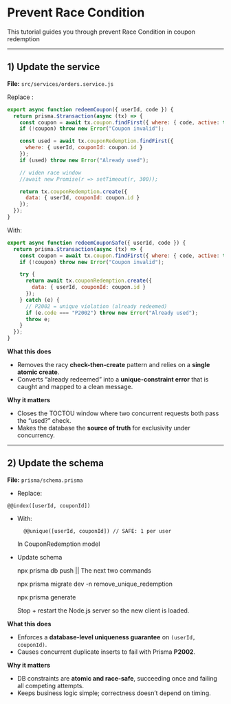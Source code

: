 # Prevent Race Condition 

This tutorial guides you through prevent Race Condition in coupon redemption

---

## 1) Update the service 


**File:** `src/services/orders.service.js`

Replace :

```js
export async function redeemCoupon({ userId, code }) {
  return prisma.$transaction(async (tx) => {
    const coupon = await tx.coupon.findFirst({ where: { code, active: true } });
    if (!coupon) throw new Error("Coupon invalid");

    const used = await tx.couponRedemption.findFirst({
      where: { userId, couponId: coupon.id }
    });
    if (used) throw new Error("Already used");

    // widen race window
    //await new Promise(r => setTimeout(r, 300));

    return tx.couponRedemption.create({
      data: { userId, couponId: coupon.id }
    });
  });
}

```
With:

```js
export async function redeemCouponSafe({ userId, code }) {
  return prisma.$transaction(async (tx) => {
    const coupon = await tx.coupon.findFirst({ where: { code, active: true } });
    if (!coupon) throw new Error("Coupon invalid");

    try {
      return await tx.couponRedemption.create({
        data: { userId, couponId: coupon.id }
      });
    } catch (e) {
      // P2002 = unique violation (already redeemed)
      if (e.code === "P2002") throw new Error("Already used");
      throw e;
    }
  });
}

````

**What this does**

* Removes the racy **check-then-create** pattern and relies on a **single atomic create**.
* Converts “already redeemed” into a **unique-constraint error** that is caught and mapped to a clean message.

**Why it matters**

* Closes the TOCTOU window where two concurrent requests both pass the “used?” check.
* Makes the database the **source of truth** for exclusivity under concurrency.

---

## 2) Update the schema

**File:** `prisma/schema.prisma`


* Replace:
```plsql
@@index([userId, couponId])
```

* With:
  ```plsql
    @@unique([userId, couponId]) // SAFE: 1 per user
  ```
  In CouponRedemption model

* Update schema

  npx prisma db push || The next two commands  
  
  npx prisma migrate dev -n remove_unique_redemption
  
  npx prisma generate

  Stop + restart the Node.js server so the new client is loaded.




**What this does**

* Enforces a **database-level uniqueness guarantee** on `(userId, couponId)`.
* Causes concurrent duplicate inserts to fail with Prisma **P2002**.

**Why it matters**

* DB constraints are **atomic and race-safe**, succeeding once and failing all competing attempts.
* Keeps business logic simple; correctness doesn’t depend on timing.






